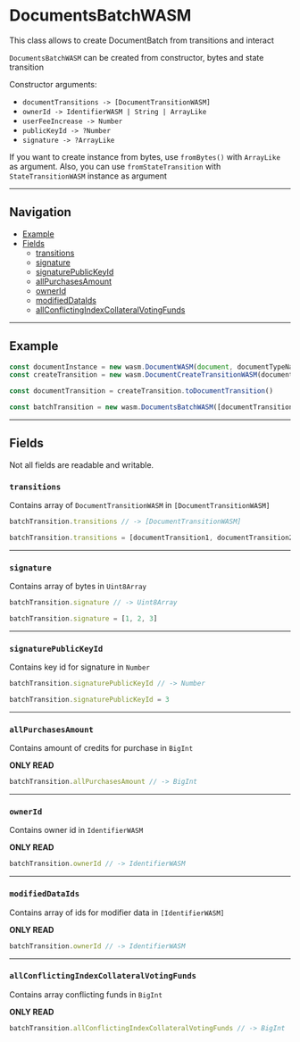 # DocumentsBatchWASM

This class allows to create DocumentBatch from transitions and interact

`DocumentsBatchWASM` can be created from constructor, bytes and state transition

Constructor arguments:

- `documentTransitions -> [DocumentTransitionWASM]`
- `ownerId -> IdentifierWASM | String | ArrayLike`
- `userFeeIncrease -> Number`
- `publicKeyId -> ?Number`
- `signature -> ?ArrayLike`

If you want to create instance from bytes,
use `fromBytes()` with `ArrayLike` as argument.
Also, you can use `fromStateTransition` with
`StateTransitionWASM` instance as argument

___

## Navigation

- [Example](#example)
- [Fields](#fields)
    - [transitions](#transitions)
    - [signature](#signature)
    - [signaturePublicKeyId](#signaturepublickeyid)
    - [allPurchasesAmount](#allpurchasesamount)
    - [ownerId](#ownerid)
    - [modifiedDataIds](#modifieddataids)
    - [allConflictingIndexCollateralVotingFunds](#allconflictingindexcollateralvotingfunds)

___

## Example

```js
const documentInstance = new wasm.DocumentWASM(document, documentTypeName, revision, dataContractId, ownerId, id)
const createTransition = new wasm.DocumentCreateTransitionWASM(documentInstance, BigInt(1), 'preorder')

const documentTransition = createTransition.toDocumentTransition()

const batchTransition = new wasm.DocumentsBatchWASM([documentTransition], documentInstance.getOwnerId(), 1)
```

___

## Fields

Not all fields are readable and writable.

### `transitions`

Contains array of `DocumentTransitionWASM` in `[DocumentTransitionWASM]`

```js
batchTransition.transitions // -> [DocumentTransitionWASM]

batchTransition.transitions = [documentTransition1, documentTransition2]
```

___

### `signature`

Contains array of bytes in `Uint8Array`

```js
batchTransition.signature // -> Uint8Array

batchTransition.signature = [1, 2, 3]
```

___

### `signaturePublicKeyId`

Contains key id for signature in `Number`

```js
batchTransition.signaturePublicKeyId // -> Number

batchTransition.signaturePublicKeyId = 3
```

___

### `allPurchasesAmount`

Contains amount of credits for purchase in `BigInt`

**ONLY READ**

```js
batchTransition.allPurchasesAmount // -> BigInt
```

___

### `ownerId`

Contains owner id in `IdentifierWASM`

**ONLY READ**

```js
batchTransition.ownerId // -> IdentifierWASM
```

___

### `modifiedDataIds`

Contains array of ids for modifier data in `[IdentifierWASM]`

**ONLY READ**

```js
batchTransition.ownerId // -> IdentifierWASM
```

___

### `allConflictingIndexCollateralVotingFunds`

Contains array conflicting funds in `BigInt`

**ONLY READ**

```js
batchTransition.allConflictingIndexCollateralVotingFunds // -> BigInt
```
